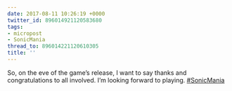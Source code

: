 ```yaml
---
date: 2017-08-11 10:26:19 +0000
twitter_id: 896014921120583680
tags:
- micropost
- SonicMania
thread_to: 896014221120610305
title: ''
---
```


So, on the eve of the game’s release, I want to say thanks and congratulations to all involved. I’m looking forward to playing. [#SonicMania](https://twitter.com/hashtag/SonicMania)
